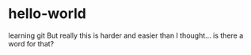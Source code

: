 # hello-world
learning git
But really this is harder and easier than I thought... is there a word for that?
